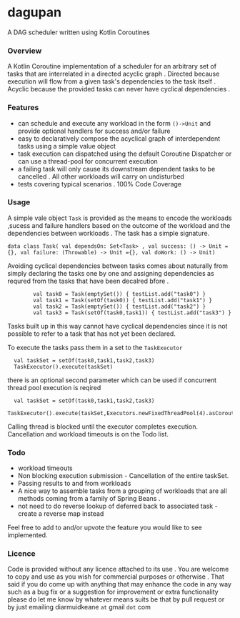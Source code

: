 # dagupan
A DAG scheduler written using Kotlin Coroutines

### Overview 
A Kotlin Coroutine implementation of a scheduler for an arbitrary set of tasks that are interrelated in a directed acyclic graph . Directed because execution will flow from a given task's dependencies to the task itself . Acyclic because the provided tasks can never have cyclical dependencies . 

### Features
* can schedule and execute any workload in the form `()->Unit` and provide optional handlers for success and/or failure
* easy to declaratively compose the acyclical graph of interdependent tasks using a simple value object 
* task execution can dispatched using the default  Coroutine Dispatcher or can use a thread-pool for concurrent execution 
* a failing task will only cause its downstream dependent tasks to be cancelled . All other workloads will carry on undisturbed 
* tests covering typical scenarios . 100% Code Coverage 

### Usage
A simple vale object `Task` is provided as the means to encode the workloads ,sucess and failure handlers based on the outcome of the workload and the dependencies between workloads . The task has a simple signature.
```
data class Task( val dependsOn: Set<Task> , val success: () -> Unit = {}, val failure: (Throwable) -> Unit ={}, val doWork: () -> Unit)
```
Avoiding cyclical dependencies between tasks comes about naturally from simply declaring the tasks one by one and assigning dependencies as requred from the tasks that have been decalred bfore .
```
        val task0 = Task(emptySet()) { testList.add("task0") }
        val task1 = Task(setOf(task0)) { testList.add("task1") }
        val task2 = Task(emptySet()) { testList.add("task2") }
        val task3 = Task(setOf(task0,task1)) { testList.add("task3") }
```
Tasks built up in this way cannot have cyclical dependencies since it is not possible to refer to a task that has not yet been declared. 

To execute the tasks pass them in a set to the `TaskExecutor` 
```
  val taskSet = setOf(task0,task1,task2,task3)
  TaskExecutor().execute(taskSet)
```
there is an optional second parameter which can be used if concurrent thread pool execution is reqired 
```
  val taskSet = setOf(task0,task1,task2,task3)
  TaskExecutor().execute(taskSet,Executors.newFixedThreadPool(4).asCoroutineDispatcher())
```
Calling thread is blocked until the executor completes execution. Cancellation and workload timeouts is on the Todo list.

### Todo
* workload timeouts
* Non blocking execution submission - Cancellation of the entire taskSet.
* Passing results to and from workloads 
* A nice way to assemble tasks from a grouping of workloads that are all methods coming from a family of Spring Beans . 
* not need to do reverse lookup of deferred back to associated task - create a reverse map instead 

Feel free to add to and/or upvote the feature you would like to see implemented.

### Licence
Code is provided without any licence attached to its use . You are welcome to copy and use as you wish for commercial purposes or otherwise . That said if you do come up with anything that may enhance the code in any way such as a bug fix or a suggestion for improvement or extra functionality please do let me know by whatever means suits be that by pull request or by just emailing diarmuidkeane `at` gmail `dot` com

